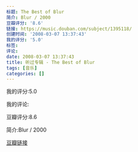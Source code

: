 ```yaml
---
标题: The Best of Blur
简介: Blur / 2000
豆瓣评分: '8.6'
链接: https://music.douban.com/subject/1395118/
创建时间: '2008-03-07 13:37:43'
我的评分: '5.0'
标签:
评论:
date: 2008-03-07 13:37:43
title: 听过专辑 - The Best of Blur
tags: [音乐]
categories: []
---
```


我的评分:5.0

我的评论:

豆瓣评分:8.6

简介:Blur / 2000

[豆瓣链接](https://music.douban.com/subject/1395118/)

